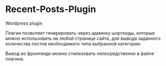 # Recent-Posts-Plugin
 Wordpress plugin

 Плагин позволяет генерировать через админку шорткоды, которые можно использовать на любой странице сайта, для вывода заданного количества постов необходимого типа выбранной категории.

 Вывод во фронтенде можно стилизовать непосредственно в файле плагина.
